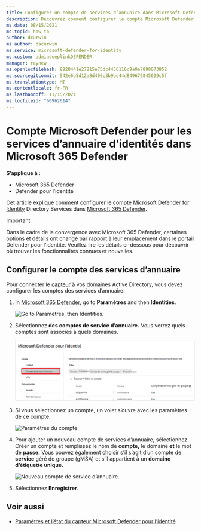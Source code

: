 ```yaml
---
title: Configurer un compte de services d’annuaire dans Microsoft Defender pour l’identité
description: Découvrez comment configurer le compte Microsoft Defender pour les services d’annuaire d’identités dans Microsoft 365 Defender
ms.date: 08/15/2021
ms.topic: how-to
author: dcurwin
ms.author: dacurwin
ms.service: microsoft-defender-for-identity
ms.custom: admindeeplinkDEFENDER
manager: raynew
ms.openlocfilehash: 8928441e27215e75dc4456116c9a0e7890073852
ms.sourcegitcommit: 542e6b5d12a8d400c3b9be44d849676845609c5f
ms.translationtype: MT
ms.contentlocale: fr-FR
ms.lasthandoff: 11/15/2021
ms.locfileid: "60962614"
---
```

# <a name="microsoft-defender-for-identity-directory-services-account-in-microsoft-365-defender"></a>Compte Microsoft Defender pour les services d’annuaire d’identités dans Microsoft 365 Defender

**S’applique à :**

- Microsoft 365 Defender
- Defender pour l’identité

Cet article explique comment configurer le compte [Microsoft Defender for Identity](/defender-for-identity) Directory Services dans [Microsoft 365 Defender](/microsoft-365/security/defender/overview-security-center).

>[!IMPORTANT]
>Dans le cadre de la convergence avec Microsoft 365 Defender, certaines options et détails ont changé par rapport à leur emplacement dans le portail Defender pour l’identité. Veuillez lire les détails ci-dessous pour découvrir où trouver les fonctionnalités connues et nouvelles.

## <a name="configure-directory-services-account"></a>Configurer le compte des services d’annuaire

Pour connecter le [capteur](sensor-health.md#add-a-sensor) à vos domaines Active Directory, vous devez configurer les comptes des services d’annuaire.

1. In <a href="https://go.microsoft.com/fwlink/p/?linkid=2077139" target="_blank">Microsoft 365 Defender</a>, go to **Paramètres** and then **Identities**.

    ![Go to Paramètres, then Identities.](../../media/defender-identity/settings-identities.png)

1. Sélectionnez **des comptes de service d’annuaire.** Vous verrez quels comptes sont associés à quels domaines.

    ![Comptes de service d’annuaire.](../../media/defender-identity/directory-service-accounts.png)

1. Si vous sélectionnez un compte, un volet s’ouvre avec les paramètres de ce compte.

    ![Paramètres du compte.](../../media/defender-identity/account-settings.png)

1. Pour ajouter un nouveau compte  de services d’annuaire, sélectionnez Créer un compte et remplissez le nom de **compte,** le domaine **et** le mot de **passe.** Vous pouvez également choisir s’il s’agit d’un compte de **service** géré de groupe (gMSA) et s’il appartient à un **domaine d’étiquette unique.**

    ![Nouveau compte de service d’annuaire.](../../media/defender-identity/new-directory-service-account.png)

1. Sélectionnez **Enregistrer**.

## <a name="see-also"></a>Voir aussi

- [Paramètres et l’état du capteur Microsoft Defender pour l’identité](sensor-health.md)
